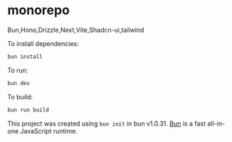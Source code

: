 # monorepo

Bun,Hono,Drizzle,Next,Vite,Shadcn-ui,tailwind

To install dependencies:

```bash
bun install
```

To run:

```bash
bun dev
```

To build:

```bash
bun run build
```

This project was created using `bun init` in bun v1.0.31. [Bun](https://bun.sh) is a fast all-in-one JavaScript runtime.
